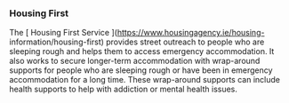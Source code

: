 ###  Housing First

The [ Housing First Service ](https://www.housingagency.ie/housing-
information/housing-first) provides street outreach to people who are sleeping
rough and helps them to access emergency accommodation. It also works to
secure longer-term accommodation with wrap-around supports for people who are
sleeping rough or have been in emergency accommodation for a long time. These
wrap-around supports can include health supports to help with addiction or
mental health issues.
